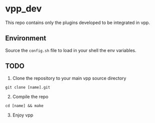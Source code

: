 # vpp_dev
This repo contains only the plugins developed to be integrated in vpp.

## Environment
Source the ```config.sh``` file to load in your shell the env variables.


## TODO

1. Clone the repository to your main vpp source directory
``` 
git clone [name].git
```

2. Compile the repo
```
cd [name] && make 
```

3. Enjoy vpp

